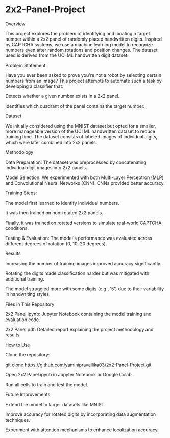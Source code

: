 # 2x2-Panel-Project


Overview

This project explores the problem of identifying and locating a target number within a 2x2 panel of randomly placed handwritten digits. Inspired by CAPTCHA systems, we use a machine learning model to recognize numbers even after random rotations and position changes. The dataset used is derived from the UCI ML handwritten digit dataset.

Problem Statement

Have you ever been asked to prove you're not a robot by selecting certain numbers from an image? This project attempts to automate such a task by developing a classifier that:

Detects whether a given number exists in a 2x2 panel.

Identifies which quadrant of the panel contains the target number.

Dataset

We initially considered using the MNIST dataset but opted for a smaller, more manageable version of the UCI ML handwritten dataset to reduce training time. The dataset consists of labeled images of individual digits, which were later combined into 2x2 panels.

Methodology

Data Preparation: The dataset was preprocessed by concatenating individual digit images into 2x2 panels.

Model Selection: We experimented with both Multi-Layer Perceptron (MLP) and Convolutional Neural Networks (CNN). CNNs provided better accuracy.

Training Steps:

The model first learned to identify individual numbers.

It was then trained on non-rotated 2x2 panels.

Finally, it was trained on rotated versions to simulate real-world CAPTCHA conditions.

Testing & Evaluation: The model's performance was evaluated across different degrees of rotation (0, 10, 20 degrees).

Results

Increasing the number of training images improved accuracy significantly.

Rotating the digits made classification harder but was mitigated with additional training.

The model struggled more with some digits (e.g., '5') due to their variability in handwriting styles.

Files in This Repository

2x2 Panel.ipynb: Jupyter Notebook containing the model training and evaluation code.

2x2 Panel.pdf: Detailed report explaining the project methodology and results.

How to Use

Clone the repository:

git clone https://github.com/yaminipravallika03/2x2-Panel-Project.git

Open 2x2 Panel.ipynb in Jupyter Notebook or Google Colab.

Run all cells to train and test the model.

Future Improvements

Extend the model to larger datasets like MNIST.

Improve accuracy for rotated digits by incorporating data augmentation techniques.

Experiment with attention mechanisms to enhance localization accuracy.
